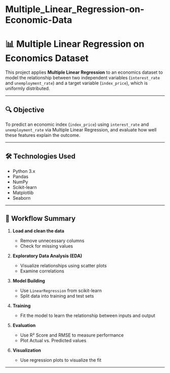 # Multiple_Linear_Regression-on-Economic-Data
# 📊 Multiple Linear Regression on Economics Dataset

This project applies **Multiple Linear Regression** to an economics dataset to model the relationship between two independent variables (`interest_rate` and `unemployment_rate`) and a target variable (`index_price`), which is uniformly distributed.

---

## 🔍 Objective

To predict an economic index (`index_price`) using `interest_rate` and `unemployment_rate` via Multiple Linear Regression, and evaluate how well these features explain the outcome.

---

## 🛠️ Technologies Used

- Python 3.x
- Pandas
- NumPy
- Scikit-learn
- Matplotlib
- Seaborn

---

## 🧪 Workflow Summary

1. **Load and clean the data**
   - Remove unnecessary columns
   - Check for missing values

2. **Exploratory Data Analysis (EDA)**
   - Visualize relationships using scatter plots
   - Examine correlations

3. **Model Building**
   - Use `LinearRegression` from scikit-learn
   - Split data into training and test sets

4. **Training**
   - Fit the model to learn the relationship between inputs and output

5. **Evaluation**
   - Use R² Score and RMSE to measure performance
   - Plot Actual vs. Predicted values

6. **Visualization**
   - Use regression plots to visualize the fit

---
